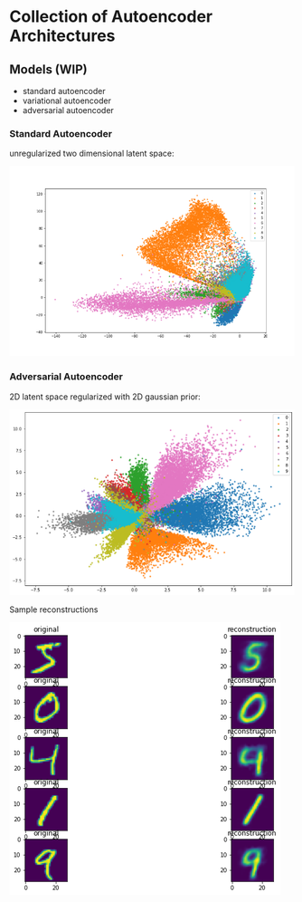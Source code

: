 # Collection of Autoencoder Architectures

## Models (WIP)

- standard autoencoder
- variational autoencoder
- adversarial autoencoder

### Standard Autoencoder

unregularized two dimensional latent space:

![unregularized latent space](unregularizedlatentspace.png)

### Adversarial Autoencoder

2D latent space regularized with 2D gaussian prior:

![2d gaussian regularized latent space](adversarial_latent.png)

Sample reconstructions

![reconstructions](sample_reconstructions_adv_ae.png)
